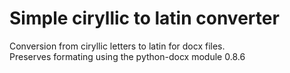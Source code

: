 # Simple ciryllic to latin converter

Conversion from ciryllic letters to latin for docx files.<br>
Preserves formating using the python-docx module 0.8.6
